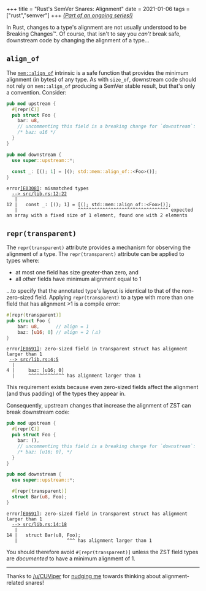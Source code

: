 +++
title = "Rust's SemVer Snares: Alignment"
date = 2021-01-06
tags = ["rust","semver"]
+++
[*(Part of an ongoing series!)*](/blog/semver-snares)

In Rust, changes to a type's alignment are not usually understood to be Breaking Changes™. Of course, that isn't to say you *can't* break safe, downstream code by changing the alignment of a type...

<!-- more -->

## `align_of`
The [`mem::align_of`](https://doc.rust-lang.org/std/mem/fn.align_of.html) intrinsic is a safe function that provides the minimum alignment (in bytes) of any type. As with `size_of`, downstream code should not rely on `mem::align_of` producing a SemVer stable result, but that's only a convention. Consider:
```rust
pub mod upstream {
  #[repr(C)]
  pub struct Foo {
    bar: u8,
    // uncommenting this field is a breaking change for `downstream`:
    /* baz: u16 */
  }
}

pub mod downstream {
  use super::upstream::*;
  
  const _: [(); 1] = [(); std::mem::align_of::<Foo>()];
}
```
<pre class="language-rust_errors"><code class="language-rust_errors"><span class="token error">error<a class="token error-explanation" href="https://doc.rust-lang.org/stable/error-index.html#E0308" target="_blank">[E0308]</a>: mismatched types</span>
  <a class="token error-location" href="#" data-line="12" data-col="22">--&gt; src/lib.rs:12:22
</a>   |
12 |   const _: [(); 1] = [(); std::mem::align_of::&lt;Foo&gt;()];
   |                      ^^^^^^^^^^^^^^^^^^^^^^^^^^^^^^^^^ expected an array with a fixed size of 1 element, found one with 2 elements
</code></pre>

## `repr(transparent)`
The `repr(transparent)` attribute provides a mechanism for observing the alignment of a type. The `repr(transparent)` attribute can be applied to types where:
- at most one field has size greater-than zero, and
- all *other* fields have minimum alignment equal to 1

...to specify that the annotated type's layout is identical to that of the non-zero-sized field. Applying `repr(transparent)` to a type with more than one field that has alignment >1 is a compile error:
```rust
#[repr(transparent)]
pub struct Foo {
    bar: u8,      // align = 1
    baz: [u16; 0] // align = 2 (⚠)
}
```

<pre class="language-rust_errors"><code class="language-rust_errors"><span class="token error">error<a class="token error-explanation" href="https://doc.rust-lang.org/stable/error-index.html#E0691" target="_blank">[E0691]</a>: zero-sized field in transparent struct has alignment larger than 1</span>
 <a class="token error-location" href="#" data-line="4" data-col="5">--&gt; src/lib.rs:4:5
</a>  |
4 |     baz: [u16; 0]
  |     ^^^^^^^^^^^^^ has alignment larger than 1
</code></pre>

This requirement exists because even zero-sized fields affect the alignment (and thus padding) of the types they appear in.

Consequently, upstream changes that increase the alignment of ZST can break downstream code:

```rust
pub mod upstream {
  #[repr(C)]
  pub struct Foo {
    bar: (),
    // uncommenting this field is a breaking change for `downstream`:
    /* baz: [u16; 0], */
  }
}

pub mod downstream {
  use super::upstream::*;

  #[repr(transparent)]
  struct Bar(u8, Foo);
}
```
<pre class="language-rust_errors"><code class="language-rust_errors"><span class="token error">error<a class="token error-explanation" href="https://doc.rust-lang.org/stable/error-index.html#E0691" target="_blank">[E0691]</a>: zero-sized field in transparent struct has alignment larger than 1</span>
  <a class="token error-location" href="#" data-line="14" data-col="18">--&gt; src/lib.rs:14:18
</a>   |
14 |   struct Bar(u8, Foo);
   |                  ^^^ has alignment larger than 1
</code></pre>

You should therefore avoid `#[repr(transparent)]` unless the ZST field types are *documented* to have a minimum alignment of 1.

---

Thanks to [/u/CUViper](https://www.reddit.com/user/CUViper) for [nudging me](https://www.reddit.com/r/rust/comments/kr41sq/semver_snares_sizedness_and_size/gibo0pk/?context=1) towards thinking about alignment-related snares!

